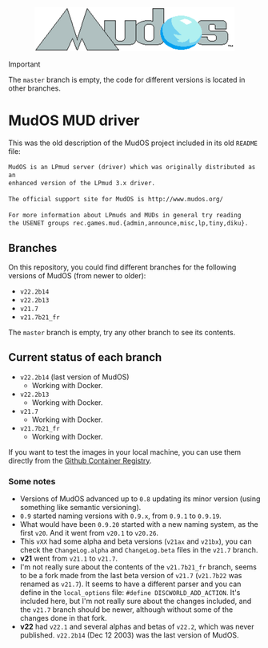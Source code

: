<p align="center">
  <img width="400" alt="MudOS logo" src="/mudos_logo.webp">
</p>

> [!IMPORTANT]  
> The `master` branch is empty, the code for different versions is located in other branches.

# MudOS MUD driver

This was the old description of the MudOS project included in its old `README` file:

```
MudOS is an LPmud server (driver) which was originally distributed as an
enhanced version of the LPmud 3.x driver.

The official support site for MudOS is http://www.mudos.org/

For more information about LPmuds and MUDs in general try reading
the USENET groups rec.games.mud.{admin,announce,misc,lp,tiny,diku}.
```

## Branches

On this repository, you could find different branches for the following versions of MudOS (from newer to older):

 - `v22.2b14`
 - `v22.2b13`
 - `v21.7`
 - `v21.7b21_fr`

The `master` branch is empty, try any other branch to see its contents.

## Current status of each branch

 - `v22.2b14` (last version of MudOS)
   - Working with Docker.
 - `v22.2b13` 
   - Working with Docker.
 - `v21.7`
   - Working with Docker.
 - `v21.7b21_fr`
   - Working with Docker.

If you want to test the images in your local machine, you can use them directly 
from the [Github Container Registry](https://github.com/maldorne/mudos/pkgs/container/mudos).

### Some notes

- Versions of MudOS advanced up to `0.8` updating its minor version (using something like semantic versioning).
- `0.9` started naming versions with `0.9.x`, from `0.9.1` to `0.9.19`.
- What would have been `0.9.20` started with a new naming system, as the first `v20`. And it went from `v20.1` to `v20.26`.
- This `vXX` had some alpha and beta versions (`v21ax` and `v21bx`), you can check the `ChangeLog.alpha` and `ChangeLog.beta` files in the `v21.7` branch.
- **v21** went from `v21.1` to `v21.7`.
- I'm not really sure about the contents of the `v21.7b21_fr` branch, seems to be a fork made from the last beta version of `v21.7` (`v21.7b22` was renamed as `v21.7`). It seems to have a different parser and you can define in the `local_options` file: `#define DISCWORLD_ADD_ACTION`. It's included here, but I'm not really sure about the changes included, and the `v21.7` branch should be newer, although without some of the changes done in that fork.
- **v22** had `v22.1` and several alphas and betas of `v22.2`, which was never published. `v22.2b14` (Dec 12 2003) was the last version of MudOS.
